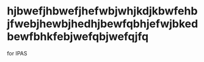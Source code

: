 # hjbwefjhbwefjhefwbjwhjkdjkbwfehbjfwebjhewbjhedhjbewfqbhjefwjbkedbewfbhkfebjwefqbjwefqjfq
for IPAS
